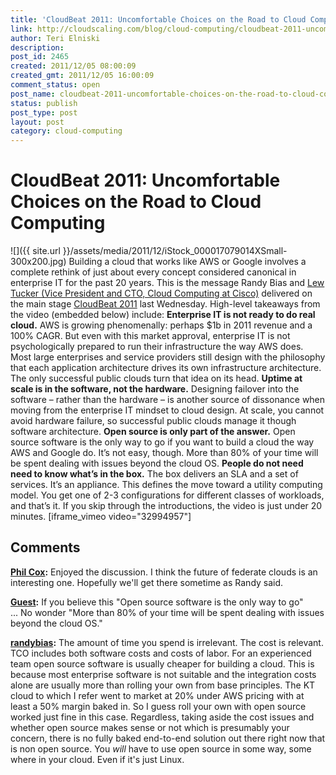 ```yaml
---
title: 'CloudBeat 2011: Uncomfortable Choices on the Road to Cloud Computing'
link: http://cloudscaling.com/blog/cloud-computing/cloudbeat-2011-uncomfortable-choices-on-the-road-to-cloud-computing/
author: Teri Elniski
description: 
post_id: 2465
created: 2011/12/05 08:00:09
created_gmt: 2011/12/05 16:00:09
comment_status: open
post_name: cloudbeat-2011-uncomfortable-choices-on-the-road-to-cloud-computing
status: publish
post_type: post
layout: post
category: cloud-computing
---
```


# CloudBeat 2011: Uncomfortable Choices on the Road to Cloud Computing

![]({{ site.url }}/assets/media/2011/12/iStock_000017079014XSmall-300x200.jpg) Building a cloud that works like AWS or Google involves a complete rethink of just about every concept considered canonical in enterprise IT for the past 20 years. This is the message Randy Bias and [Lew Tucker (Vice President and CTO, Cloud Computing at Cisco)](http://newsroom.cisco.com/dlls/ekits/Lew_Tucker_Bio.pdf) delivered on the main stage [CloudBeat 2011](http://venturebeat.com/tag/cloudbeat-2011/) last Wednesday. High-level takeaways from the video (embedded below) include: **Enterprise IT is not ready to do real cloud.** AWS is growing phenomenally: perhaps $1b in 2011 revenue and a 100% CAGR. But even with this market approval, enterprise IT is not psychologically prepared to run their infrastructure the way AWS does. Most large enterprises and service providers still design with the philosophy that each application architecture drives its own infrastructure architecture. The only successful public clouds turn that idea on its head. **Uptime at scale is in the software, not the hardware.** Designing failover into the software – rather than the hardware – is another source of dissonance when moving from the enterprise IT mindset to cloud design. At scale, you cannot avoid hardware failure, so successful public clouds manage it though software architecture. **Open source is only part of the answer.** Open source software is the only way to go if you want to build a cloud the way AWS and Google do. It’s not easy, though. More than 80% of your time will be spent dealing with issues beyond the cloud OS. **People do not need need to know what’s in the box.** The box delivers an SLA and a set of services. It’s an appliance. This defines the move toward a utility computing model. You get one of 2-3 configurations for different classes of workloads, and that’s it. If you skip through the introductions, the video is just under 20 minutes. [iframe_vimeo video="32994957"]

## Comments

**[Phil Cox](#3109 "2011-12-06 06:03:00"):** Enjoyed the discussion. I think the future of federate clouds is an interesting one. Hopefully we'll get there sometime as Randy said.

**[Guest](#3111 "2011-12-10 17:05:00"):** If you believe this "Open source software is the only way to go" ... No wonder "More than 80% of your time will be spent dealing with issues beyond the cloud OS."

**[randybias](#3112 "2011-12-10 17:15:00"):** The amount of time you spend is irrelevant. The cost is relevant. TCO includes both software costs and costs of labor. For an experienced team open source software is usually cheaper for building a cloud. This is because most enterprise software is not suitable and the integration costs alone are usually more than rolling your own from base principles. The KT cloud to which I refer went to market at 20% under AWS pricing with at least a 50% margin baked in. So I guess roll your own with open source worked just fine in this case. Regardless, taking aside the cost issues and whether open source makes sense or not which is presumably your concern, there is no fully baked end-to-end solution out there right now that is non open source. You *will* have to use open source in some way, some where in your cloud. Even if it's just Linux.

